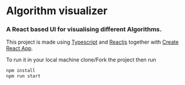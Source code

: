 # Algorithm visualizer

### A React based UI for visualising different Algorithms.

This project is made using [Typescript](https://www.typescriptlang.org/) and [Reactjs](https://reactjs.org/) together with [Create React App](https://create-react-app.dev/).

To run it in your local machine clone/Fork the project then run
```bash
npm install
npm run start
```


